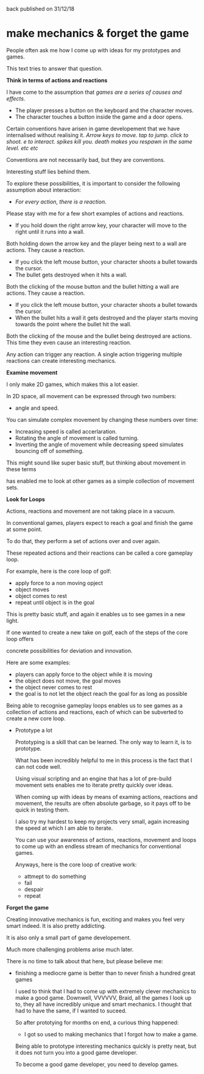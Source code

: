 back
published on 31/12/18

# make mechanics & forget the game

People often ask me how I come up with ideas for my prototypes and games.

This text tries to answer that question.




**Think in terms of actions and reactions**

  I have come to the assumption that *games are a series of causes and effects.*

  - The player presses a button on the keyboard and the character moves. 
  - The character touches a button inside the game and a door opens.


  Certain conventions have arisen in game developement that we have internalised without realising it.
  *Arrow keys to move. tap to jump. click to shoot. e to interact. spikes kill you. 
  death makes you respawn in the same level. etc etc*

  Conventions are not necessarily bad, but they are conventions. 
  
  Interesting stuff lies behind them.
  
  To explore these possibilities, it is important to consider the following assumption about interaction:
  
  - *For every action, there is a reaction.*
  
  
  
  Please stay with me for a few short examples of actions and reactions.
  - If you hold down the right arrow key, your character will move to the right until it runs into a wall.
  
  Both holding down the arrow key and the player being next to a wall are actions. They cause a reaction.
  - If you click the left mouse button, your character shoots a bullet towards the cursor. 
  - The bullet gets destroyed when it hits a wall.
  
  Both the clicking of the mouse button and the bullet hitting a wall are actions. They cause a reaction.
  - If you click the left mouse button, your character shoots a bullet towards the cursor. 
  - When the bullet hits a wall it gets destroyed and the player starts moving towards the point where the bullet hit the wall.
  
  Both the clicking of the mouse and the bullet being destroyed are actions. This time they even cause an interesting reaction.
  
  
  
  Any action can trigger any reaction.
A single action triggering multiple reactions can create interesting mechanics.



**Examine movement**

  I only make 2D games, which makes this a lot easier.
  
  In 2D space, all movement can be expressed through two numbers:
  
  - angle and speed.
  
  You can simulate complex movement by changing these numbers over time:
  
  - Increasing speed is called accerlaration.
  - Rotating the angle of movement is called turning.
  - Inverting the angle of movement while decreasing speed simulates bouncing off of something.
  
  This might sound like super basic stuff, but thinking about movement in these terms 
  
  has enabled me to look at other games as a simple collection of movement sets.
  

**Look for Loops**

  Actions, reactions and movement are not taking place in a vacuum. 

  In conventional games, players expect to reach a goal and finish the game at some point. 
  
  To do that, they perform a set of actions  over and over again.
  
  These repeated actions and their reactions can be called a core gameplay loop.
  
  For example, here is the core loop of golf:
  - apply force to a non moving opject
  - object moves
  - object comes to rest
  - repeat until object is in the goal
    
  This is pretty basic stuff, and again it enables us to see games in a new light.
  
  If one wanted to create a new take on golf, each of the steps of the core loop offers 
  
  concrete possibilities for deviation and innovation.
  
  Here are some examples:
  - players can apply force to the object while it is moving
  - the object does not move, the goal moves
  - the object never comes to rest
  - the goal is to not let the object reach the goal for as long as possible
    
  Being able to recognise gameplay loops enables us to see games as a collection of actions and reactions, each of which can be subverted to create a new core loop.
  
- Prototype a lot
  
  Prototyping is a skill that can be learned.
  The only way to learn it, is to prototype.
  
  What has been incredibly helpful to me in this process is the fact that I can not code well.

  Using visual scripting and an engine that has a lot of pre-build movement sets enables me to iterate pretty quickly over ideas.

  When coming up with ideas by means of examing actions, reactions and movement, the results are often absolute garbage, so it pays off to be quick in testing them.

  I also try my hardest to keep my projects very small, again increasing the speed at which I am able to iterate.

  You can use your awareness of actions, reactions, movement and loops to come up with an endless stream of mechanics for conventional games. 
  
  Anyways, here is the core loop of creative work:
  - attmept to do something
  - fail
  - despair
  - repeat
  
**Forget the game**

  Creating innovative mechanics is fun, exciting and makes you feel very smart indeed.
  It is also pretty addicting.
  
  It is also only a small part of game developement.

  Much more challenging problems arise much later.

  There is no time to talk about that here, but please believe me:

- finishing a mediocre game is better than to never finish a hundred great games

  I used to think that I had to come up with extremely clever mechanics to make a good game.
  Downwell, VVVVVV, Braid, all the games I look up to, they all have incredibly unique and smart mechanics. I thought that had to have the same, if I wanted to suceed.
  
  So after prototying for months on end, a curious thing happened:
  
  - I got so used to making mechanics that I forgot how to make a game.
  
  Being able to prototype interesting mechanics quickly is pretty neat, but it does not turn you into a good game developer.

  To become a good game developer, you need to develop games.
  
  
  
